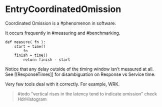 # EntryCoordinatedOmission

Coordinated Omission is a #phenomenon in software.

It occurs frequently in #measuring and #benchmarking.

```example
def measure( fn ):
    start = time()
        fn
    finish = time()
        return finish - start
```

Notice that any delay outside of the timing window isn't measured at all. See [[ResponseTimes]] for disambiguation on Response vs Service time.

Very few tools deal with it correctly. For example, WRK.

> #todo "vertical rises in the latency tend to indicate omission"
> check HdrHistogram
